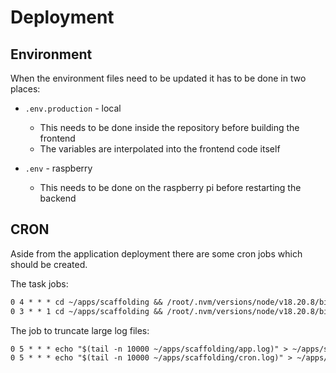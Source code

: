 # Deployment

## Environment

When the environment files need to be updated it has to be done in two places:

- `.env.production` - local
  - This needs to be done inside the repository before building the frontend
  - The variables are interpolated into the frontend code itself

- `.env` - raspberry
  - This needs to be done on the raspberry pi before restarting the backend

## CRON

Aside from the application deployment there are some cron jobs which should be created.

The task jobs:

```txt
0 4 * * * cd ~/apps/scaffolding && /root/.nvm/versions/node/v18.20.8/bin/node dist/src/tasks/backup/task.js >> cron.log 2>&1
0 3 * * 1 cd ~/apps/scaffolding && /root/.nvm/versions/node/v18.20.8/bin/node dist/src/tasks/email_notification/task.js >> cron.log 2>&1
```

The job to truncate large log files:

```txt
0 5 * * * echo "$(tail -n 10000 ~/apps/scaffolding/app.log)" > ~/apps/scaffolding/app.log
0 5 * * * echo "$(tail -n 10000 ~/apps/scaffolding/cron.log)" > ~/apps/scaffolding/cron.log
```
